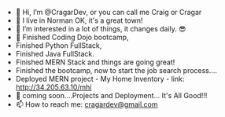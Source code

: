 - 👋 Hi, I’m @CragarDev, or you can call me Craig or Cragar
- 🚁 I live in Norman OK, it's a great town!
- 👀 I’m interested in a lot of things, it changes daily. 😎
- 🌱 Finished Coding Dojo bootcamp,
-    Finished Python FullStack,
-    Finished  Java FullStack.
-    Finished  MERN Stack and things are going great!
-    Finished the bootcamp, now to start the job search process....
-    Deployed MERN project - My Home Inventory - link: http://34.205.63.10/mhi
- 💞️ coming soon....Projects and Deployment... It's All Good!!!
- 📫 How to reach me: cragardev@gmail.com

<!---
CragarDev/CragarDev is a ✨ special ✨ repository because its `README.md` (this file) appears on your GitHub profile.
You can click the Preview link to take a look at your changes.
--->
